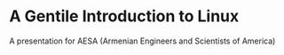 # A Gentile Introduction to Linux

A presentation for AESA (Armenian Engineers and Scientists of America)

